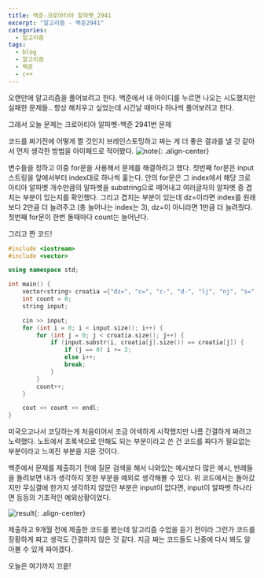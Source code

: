 ```yaml
---
title: 백준-크로아티아 알파벳_2941
excerpt: "알고리즘 - 백준2941"
categories:
  - 알고리즘
tags: 
  - blog 
  - 알고리즘 
  - 백준
  - c++
---
```


오랜만에 알고리즘을 풀어보려고 한다.
백준에서 내 아이디를 누르면 나오는 시도했지만 실패한 문제들.. 항상 해치우고 싶었는데 시간날 때마다 하나씩 풀어보려고 한다.

그래서 오늘 문제는 크로아티아 알파벳-백준 2941번 문제

코드를 짜기전에 어떻게 짤 것인지 브레인스토밍하고 짜는 게 더 좋은 결과를 낼 것 같아서 먼저 생각한 방법을 아이패드로 적어봤다.
![note](https://noonnoo.github.io/assets/images/algorithm/2020_01/2941_note.jpg "변수와 함수를 어떻게 짤지와 이렇게 짜면 시간, 공간 복잡도가 어떻게 나올지를 적어봤다."){: .align-center}

변수들을 정하고 이중 for문을 사용해서 문제를 해결하려고 했다.
첫번째 for문은 input 스트링을 앞에서부터 index대로 하나씩 훑는다. 안의 for문은 그 index에서 해당 크로아티아 알파벳 개수만큼의 알파벳을 substring으로 떼어내고 여러글자의 알파벳 중 겹치는 부분이 있는지를 확인했다.
그리고 겹치는 부분이 있는데 dz=이라면 index를 원래보다 2만큼 더 늘려주고 (총 늘어나는 index는 3), dz=이 아니라면 1만큼 더 늘려줬다.
첫번째 for문이 한번 돌때마다 count는 늘어난다.

그리고 짠 코드!

```cpp
#include <iostream>
#include <vector>

using namespace std;

int main() {
	vector<string> croatia ={"dz=", "c=", "c-", "d-", "lj", "nj", "s=", "z="};
	int count = 0;
	string input;

	cin >> input;
	for (int i = 0; i < input.size(); i++) {
		for (int j = 0; j < croatia.size(); j++) {
			if (input.substr(i, croatia[j].size()) == croatia[j]) {
				if (j == 0) i += 2;	
				else i++;
				break;
			}
		}
		count++;
	}

	cout << count << endl;
}
```
미국오고나서 코딩하는게 처음이어서 조금 어색하게 시작했지만 나름 간결하게 짜려고 노력했다.
노트에서 초록색으로 안해도 되는 부분이라고 쓴 건 코드를 짜다가 필요없는 부분이라고 느껴진 부분을 지운 것이다.

백준에서 문제를 제출하기 전에 질문 검색을 해서 나와있는 예시보다 많은 예시, 반례들을 돌려보면 내가 생각하지 못한 부분을 예외로 생각해볼 수 있다.
위 코드에서는 돌아갔지만 무심결에 한가지 생각하지 않았던 부분은 input이 없다면, input이 알파벳 하나라면 등등의 기초적인 예외상황이었다. 

![result](https://noonnoo.github.io/assets/images/algorithm/2020_01/2941_bj.png "백준 결과! 9개월전에 실패한 것도 나와있다.."){: .align-center}

제출하고 9개월 전에 제출한 코드를 봤는데 알고리즘 수업을 듣기 전이라 그런가 코드를 장황하게 짜고 생각도 간결하지 않은 것 같다.
지금 짜는 코드들도 나중에 다시 봐도 알아볼 수 있게 짜야겠다.

오늘은 여기까지 끄읕!
